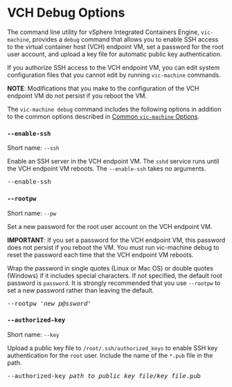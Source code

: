 # VCH Debug Options #

The command line utility for vSphere Integrated Containers Engine, `vic-machine`, provides a `debug` command that allows you to enable SSH access to the virtual container host (VCH) endpoint VM, set a password for the root user account, and upload a key file for automatic public key authentication. 

If you authorize SSH access to the VCH endpoint VM, you can edit system configuration files that you cannot edit by running `vic-machine` commands.

**NOTE**: Modifications that you make to the configuration of the VCH endpoint VM do not persist if you reboot the VM.

The `vic-machine debug` command includes the following options in addition to the common options described in [Common `vic-machine` Options](common_vic_options.md).

### `--enable-ssh` ###

Short name: `--ssh`

Enable an SSH server in the VCH endpoint VM. The `sshd` service runs until the VCH endpoint VM reboots. The `--enable-ssh` takes no arguments.

<pre>--enable-ssh</pre>

### `--rootpw` ###

Short name: `--pw`

Set a new password for the root user account on the VCH endpoint VM.

**IMPORTANT**: If you set a password for the VCH endpoint VM, this password does not persist if you reboot the VM. You must run vic-machine debug to reset the password each time that the VCH endpoint VM reboots.

Wrap the password in single quotes (Linux or Mac OS) or double quotes (Windows) if it includes special characters. If not specified, the default root password is `password`. It is strongly recommended that you use `--rootpw` to set a new password rather than leaving the default.

<pre>--rootpw '<i>new_p@ssword</i>'</pre>

### `--authorized-key` ###

Short name: `--key`

Upload a public key file to `/root/.ssh/authorized_keys` to enable SSH key authentication for the `root` user. Include the name of the `*.pub` file in the path.

<pre>--authorized-key <i>path_to_public_key_file</i>/<i>key_file</i>.pub</pre>